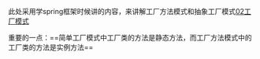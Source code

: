 此处采用学spring框架时候讲的内容，来讲解工厂方法模式和抽象工厂模式[02工厂模式](../Spring/05GoF之工厂模式/02工厂模式.md)

重要的一点：==简单工厂模式中工厂类的方法是静态方法，而工厂方法模式中的工厂类的方法是实例方法==